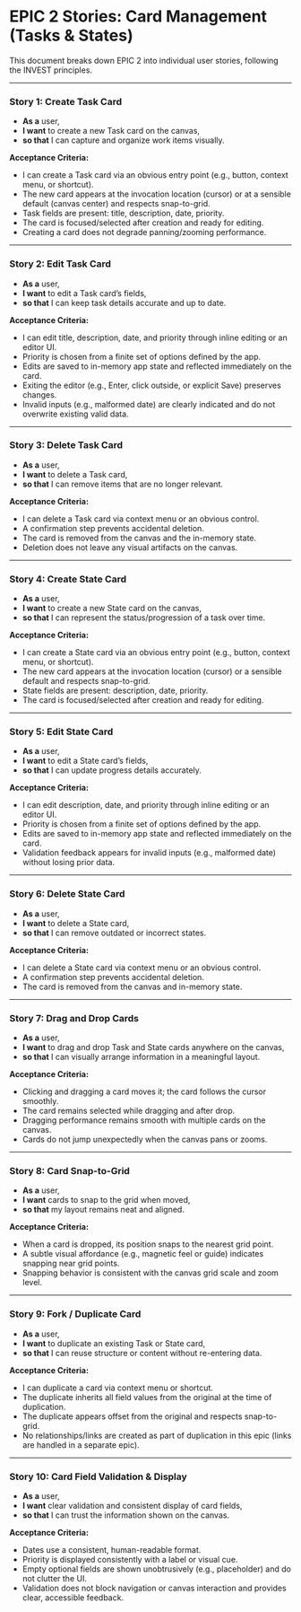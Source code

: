 # EPIC 2 Stories: Card Management (Tasks & States)

This document breaks down EPIC 2 into individual user stories, following the INVEST principles.

---

### Story 1: Create Task Card

- **As a** user,
- **I want** to create a new Task card on the canvas,
- **so that** I can capture and organize work items visually.

**Acceptance Criteria:**

- I can create a Task card via an obvious entry point (e.g., button, context menu, or shortcut).
- The new card appears at the invocation location (cursor) or at a sensible default (canvas center) and respects snap-to-grid.
- Task fields are present: title, description, date, priority.
- The card is focused/selected after creation and ready for editing.
- Creating a card does not degrade panning/zooming performance.

---

### Story 2: Edit Task Card

- **As a** user,
- **I want** to edit a Task card’s fields,
- **so that** I can keep task details accurate and up to date.

**Acceptance Criteria:**

- I can edit title, description, date, and priority through inline editing or an editor UI.
- Priority is chosen from a finite set of options defined by the app.
- Edits are saved to in-memory app state and reflected immediately on the card.
- Exiting the editor (e.g., Enter, click outside, or explicit Save) preserves changes.
- Invalid inputs (e.g., malformed date) are clearly indicated and do not overwrite existing valid data.

---

### Story 3: Delete Task Card

- **As a** user,
- **I want** to delete a Task card,
- **so that** I can remove items that are no longer relevant.

**Acceptance Criteria:**

- I can delete a Task card via context menu or an obvious control.
- A confirmation step prevents accidental deletion.
- The card is removed from the canvas and the in-memory state.
- Deletion does not leave any visual artifacts on the canvas.

---

### Story 4: Create State Card

- **As a** user,
- **I want** to create a new State card on the canvas,
- **so that** I can represent the status/progression of a task over time.

**Acceptance Criteria:**

- I can create a State card via an obvious entry point (e.g., button, context menu, or shortcut).
- The new card appears at the invocation location (cursor) or a sensible default and respects snap-to-grid.
- State fields are present: description, date, priority.
- The card is focused/selected after creation and ready for editing.

---

### Story 5: Edit State Card

- **As a** user,
- **I want** to edit a State card’s fields,
- **so that** I can update progress details accurately.

**Acceptance Criteria:**

- I can edit description, date, and priority through inline editing or an editor UI.
- Priority is chosen from a finite set of options defined by the app.
- Edits are saved to in-memory app state and reflected immediately on the card.
- Validation feedback appears for invalid inputs (e.g., malformed date) without losing prior data.

---

### Story 6: Delete State Card

- **As a** user,
- **I want** to delete a State card,
- **so that** I can remove outdated or incorrect states.

**Acceptance Criteria:**

- I can delete a State card via context menu or an obvious control.
- A confirmation step prevents accidental deletion.
- The card is removed from the canvas and in-memory state.

---

### Story 7: Drag and Drop Cards

- **As a** user,
- **I want** to drag and drop Task and State cards anywhere on the canvas,
- **so that** I can visually arrange information in a meaningful layout.

**Acceptance Criteria:**

- Clicking and dragging a card moves it; the card follows the cursor smoothly.
- The card remains selected while dragging and after drop.
- Dragging performance remains smooth with multiple cards on the canvas.
- Cards do not jump unexpectedly when the canvas pans or zooms.

---

### Story 8: Card Snap-to-Grid

- **As a** user,
- **I want** cards to snap to the grid when moved,
- **so that** my layout remains neat and aligned.

**Acceptance Criteria:**

- When a card is dropped, its position snaps to the nearest grid point.
- A subtle visual affordance (e.g., magnetic feel or guide) indicates snapping near grid points.
- Snapping behavior is consistent with the canvas grid scale and zoom level.

---

### Story 9: Fork / Duplicate Card

- **As a** user,
- **I want** to duplicate an existing Task or State card,
- **so that** I can reuse structure or content without re-entering data.

**Acceptance Criteria:**

- I can duplicate a card via context menu or shortcut.
- The duplicate inherits all field values from the original at the time of duplication.
- The duplicate appears offset from the original and respects snap-to-grid.
- No relationships/links are created as part of duplication in this epic (links are handled in a separate epic).

---

### Story 10: Card Field Validation & Display

- **As a** user,
- **I want** clear validation and consistent display of card fields,
- **so that** I can trust the information shown on the canvas.

**Acceptance Criteria:**

- Dates use a consistent, human-readable format.
- Priority is displayed consistently with a label or visual cue.
- Empty optional fields are shown unobtrusively (e.g., placeholder) and do not clutter the UI.
- Validation does not block navigation or canvas interaction and provides clear, accessible feedback.
